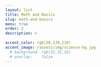 ```yaml
---
layout: list
title: Math and Basics
slug: math-and-basics
menu: true
order: 2
description: >
  
accent_color: rgb(38,139,210)
accent_image: /assets/img/science-bg.jpg
  # background: rgb(32,32,32)
  # overlay:    false
---
```


